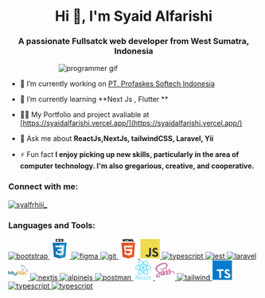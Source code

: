 <h1 align="center">Hi 👋, I'm Syaid Alfarishi</h1>
<h3 align="center">A passionate Fullsatck web developer from West Sumatra, Indonesia</h3>
<img src="https://media.licdn.com/dms/image/D4E12AQGWZAOnLDRaQw/article-cover_image-shrink_600_2000/0/1656679844338?e=2147483647&v=beta&t=LXuiCyZghSphTvRRmE7VHke8tY9dUz1o6NTErlbbItQ" alt="programmer gif" width="60%" height="auto" style="display:block; margin:0 auto;" />

- 🔭 I’m currently working on [PT. Profaskes Softech Indonesia]([https://tracerstudysmekdapadapa.my.id](https://profaskes.id))

- 🌱 I’m currently learning **Next Js , Flutter **

- 👨‍💻 My Portfolio and project avaliable at [https://syaidalfarishi.vercel.app/](https://syaidalfarishi.vercel.app/)

- 💬 Ask me about **ReactJs,NextJs, tailwindCSS, Laravel, Yii**

- ⚡ Fun fact **I enjoy picking up new skills, particularly in the area of computer technology. I'm also gregarious, creative, and cooperative.**

<h3 align="left">Connect with me:</h3>
<p align="left">
<a href="https://instagram.com/syalfrhiii_" target="blank"><img align="center" src="https://raw.githubusercontent.com/rahuldkjain/github-profile-readme-generator/master/src/images/icons/Social/instagram.svg" alt="syalfrhiii_" height="30" width="40" /></a>
</p>

<h3 align="left">Languages and Tools:</h3>
<p align="left"> <a href="https://getbootstrap.com" target="_blank" rel="noreferrer"> <img src="https://upload.wikimedia.org/wikipedia/commons/b/b2/Bootstrap_logo.svg" alt="bootstrap" width="40" height="40"/> </a> <a href="https://www.w3schools.com/css/" target="_blank" rel="noreferrer"> <img src="https://raw.githubusercontent.com/devicons/devicon/master/icons/css3/css3-original-wordmark.svg" alt="css3" width="40" height="40"/> </a> <a href="https://www.figma.com/" target="_blank" rel="noreferrer"> <img src="https://www.vectorlogo.zone/logos/figma/figma-icon.svg" alt="figma" width="40" height="40"/> </a> <a href="https://git-scm.com/" target="_blank" rel="noreferrer"> <img src="https://www.vectorlogo.zone/logos/git-scm/git-scm-icon.svg" alt="git" width="40" height="40"/> </a> <a href="https://www.w3.org/html/" target="_blank" rel="noreferrer"> <img src="https://raw.githubusercontent.com/devicons/devicon/master/icons/html5/html5-original-wordmark.svg" alt="html5" width="40" height="40"/> </a> <a href="https://developer.mozilla.org/en-US/docs/Web/JavaScript" target="_blank" rel="noreferrer"> <img src="https://raw.githubusercontent.com/devicons/devicon/master/icons/javascript/javascript-original.svg" alt="javascript" width="40" height="40"/> </a> <a href="https://jquery.com/" target="_blank" rel="noreferrer"> <img src="https://i.ibb.co/0rV7TGT/jquery.png" alt="typescript" width="40" height="40"/> </a> <a href="https://jestjs.io" target="_blank" rel="noreferrer"> <img src="https://www.vectorlogo.zone/logos/jestjsio/jestjsio-icon.svg" alt="jest" width="40" height="40"/> </a> <a href="https://laravel.com/" target="_blank" rel="noreferrer"> <img src="https://i.ibb.co/pJSVM2W/logos-laravel.png" alt="laravel" width="40" height="40"/> </a> <a href="https://www.mysql.com/" target="_blank" rel="noreferrer"> <img src="https://raw.githubusercontent.com/devicons/devicon/master/icons/mysql/mysql-original-wordmark.svg" alt="mysql" width="40" height="40"/> </a> <a href="https://nextjs.org/" target="_blank" rel="noreferrer">
<img src="https://i.ibb.co/PMLmKdk/nextjs.png" alt="nextjs" width="40" height="40"/>
</a> <a href="https://alpinejs.dev" target="_blank" rel="noreferrer">  <img src="https://i.ibb.co/N217FwN/alpinejs.png" alt="alpinejs" width="40" height="40"/> </a>  <a href="https://postman.com" target="_blank" rel="noreferrer"> <img src="https://www.vectorlogo.zone/logos/getpostman/getpostman-icon.svg" alt="postman" width="40" height="40"/> </a> <a href="https://reactjs.org/" target="_blank" rel="noreferrer"> <img src="https://raw.githubusercontent.com/devicons/devicon/master/icons/react/react-original-wordmark.svg" alt="react" width="40" height="40"/> </a> <a href="https://sass-lang.com" target="_blank" rel="noreferrer"> <img src="https://raw.githubusercontent.com/devicons/devicon/master/icons/sass/sass-original.svg" alt="sass" width="40" height="40"/> </a> <a href="https://tailwindcss.com/" target="_blank" rel="noreferrer"> <img src="https://www.vectorlogo.zone/logos/tailwindcss/tailwindcss-icon.svg" alt="tailwind" width="40" height="40"/> </a> <a href="https://www.typescriptlang.org/" target="_blank" rel="noreferrer"> <img src="https://raw.githubusercontent.com/devicons/devicon/master/icons/typescript/typescript-original.svg" alt="typescript" width="40" height="40"/> </a><a href="https://dart.dev/" target="_blank" rel="noreferrer"> <img src="https://upload.wikimedia.org/wikipedia/commons/a/a2/Dart_programming_language_logo_icon.svg" alt="typescript" width="40" height="40"/> </a> <a href="https://flutter.dev/multi-platform/web?gad_source=1&gclid=Cj0KCQjw99e4BhDiARIsAISE7P89lw6Z_VYdw-jzaEiDCKKxVtqQMQLbo22ZdEMF30olI-_Ov4rNaXIaAoRSEALw_wcB&gclsrc=aw.ds" target="_blank" rel="noreferrer"> <img src="https://www.svgrepo.com/show/353751/flutter.svg" alt="typescript" width="40" height="40"/> </a>
</p>
